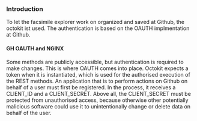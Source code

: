 ### Introduction

To let the facsimile explorer work on organized and saved at Github, the octokit ist used.
The authentication is based on the OAUTH implmentation at Github.

#### GH OAUTH and NGINX

Some methods are publicly accessible, but authentication is required to make changes. This is where OAUTH comes into place. Octokit expects a token when it is instantiated, which is used for the authorised execution of the REST methods. An application that is to perform actions on Github on behalf of a user must first be registered. In the process, it receives a CLIENT_ID and a CLIENT_SECRET. Above all, the CLIENT_SECRET must be protected from unauthorised access, because otherwise other potentially malicious software could use it to unintentionally change or delete data on behalf of the user.



